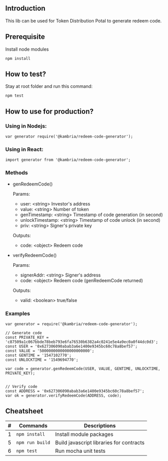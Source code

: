 ## Introduction

This lib can be used for Token Distribution Potal to generate redeem code.

## Prerequisite

Install node modules

```
npm install
```

## How to test?

Stay at root folder and run this command:

```
npm test
```

## How to use for production?

### Using in Nodejs:

```
var generator require('@kambria/redeem-code-generator');
```


### Using in React:

```
import generator from '@kambria/redeem-code-generator';
```

### Methods

* genRedeemCode()

  Params:

  * user: \<string> Investor's address
  * value: \<string> Number of token
  * genTimestamp: \<string> Timestamp of code generation (in second)
  * unlockTimestamp: \<string> Timestamp of code unlock (in second)
  * priv: \<string> Signer's private key

  Outputs:

  * code: \<object> Redeem code

* verifyRedeemCode()

  Params:

  * signerAddr: \<string> Signer's address
  * code: \<object> Redeem code (genRedeemCode returned)

  Outputs:

  * valid: \<boolean> true/false


### Examples

```
var generator = require('@kambria/redeem-code-generator');

// Generate code
const PRIVATE_KEY = 'c87509a1c067bbde78beb793e6fa76530b6382a4c0241e5e4a9ec0a0f44dc0d3';
const USER = '0x627306090abab3a6e1400e9345bc60c78a8bef57';
const VALUE = '5000000000000000000000';
const GENTIME = '1547102770';
const UNLOCKTIME = '1549694770';

var code = generator.genRedeemCode(USER, VALUE, GENTIME, UNLOCKTIME, PRIVATE_KEY);


// Verify code
const ADDRESS = '0x627306090abab3a6e1400e9345bc60c78a8bef57';
var ok = generator.verifyRedeemCode(ADDRESS, code);
```

## Cheatsheet

| # | Commands | Descriptions |
| :-: | - | - |
| 1 | `npm install` | Install module packages |
| 5 | `npm run build` | Build javascript libraries for contracts |
| 6 | `npm test` | Run mocha unit tests |